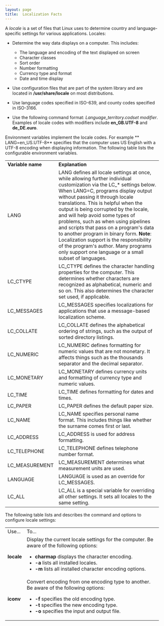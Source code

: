 ```yaml
---
layout: page
title:  Localization Facts
---
```


A _locale_ is a set of files that Linux uses to determine country and
language-specific settings for various applications. Locales:

  * Determine the way data displays on a computer. This includes: 

    * The language and encoding of the text displayed on screen
    * Character classes
    * Sort order
    * Number formatting
    * Currency type and format
    * Date and time display
  * Use configuration files that are part of the system library and are located in **/usr/share/locale** on most distributions. 
  * Use language codes specified in ISO-639, and county codes specified in ISO-3166.
  * Use the following command format: _Language_territory.codset modifier_. Examples of locale codes with modifiers include **en_GB.UTF-8** and **de_DE.euro**.

Environment variables implement the locale codes. For example **
LANG=en_US.UTF-8** specifies that the computer uses US English with a UTF-8
encoding when displaying information. The following table lists the
configurable environment variables.

<table>

<tr> <td><b>Variable name</b></td> <td><b>Explanation</b></td>

</tr>

<tr> <td>LANG</td> <td>LANG defines all locale settings at once, while
allowing further individual customization via the LC_* settings below. When
LANG=C, programs display output without passing it through locale
translations. This is helpful when the output is being corrupted by the
locale, and will help avoid some types of problems, such as when using
pipelines and scripts that pass on a program's data to another program in
binary form.  
<b>Note</b>: Localization support is the responsibility of the program's
author. Many programs only support one language or a small subset of
languages.</td>

</tr>

<tr> <td>LC_CTYPE</td> <td>LC_CTYPE defines the character handling properties
for the computer. This determines whether characters are recognized as
alphabetical, numeric and so on. This also determines the character set used,
if applicable. </td>

</tr>

<tr> <td>LC_MESSAGES</td> <td>LC_MESSAGES specifies localizations for
applications that use a message-based localization scheme. </td>

</tr>

<tr> <td>LC_COLLATE</td> <td>LC_COLLATE defines the alphabetical ordering of
strings, such as the output of sorted directory listings. </td>

</tr>

<tr> <td>LC_NUMERIC</td> <td>LC_NUMERIC defines formatting for numeric values
that are not monetary. It affects things such as the thousands separator and
the decimal separator. </td>

</tr>

<tr> <td>LC_MONETARY</td> <td>LC_MONETARY defines currency units and
formatting of currency type and numeric values.</td>

</tr>

<tr> <td>LC_TIME</td> <td>LC_TIME defines formatting for dates and times.</td>

</tr>

<tr> <td>LC_PAPER</td> <td>LC_PAPER defines the default paper size.</td>

</tr>

<tr> <td>LC_NAME</td> <td>LC_NAME specifies personal name format. This
includes things like whether the surname comes first or last.</td>

</tr>

<tr> <td>LC_ADDRESS</td> <td>LC_ADDRESS is used for address formatting.</td>

</tr>

<tr> <td>LC_TELEPHONE</td> <td>LC_TELEPHONE defines telephone number
format.</td>

</tr>

<tr> <td>LC_MEASUREMENT</td> <td>LC_MEASUREMENT determines what measurement
units are used.</td>

</tr>

<tr> <td>LANGUAGE</td> <td>LANGUAGE is used as an override for
LC_MESSAGES.</td>

</tr>

<tr> <td>LC_ALL</td> <td>LC_ALL is a special variable for overriding all other
settings. It sets all locales to the same setting.</td>

</tr> </table>

The following table lists and describes the command and options to configure
locale settings:

<table>

<tr> <td>Use...</td> <td>To...</td>

</tr>

<tr> <td><b>locale</b></td> <td> Display the current locale settings for the
computer. Be aware of the following options:

<ul>

<li><b>charmap</b> displays the character encoding.

</li>

<li><b>-a</b> lists all installed locales.

</li>

<li><b>-m</b> lists all installed character encoding options.

</li>

</ul> </td>

</tr>

<tr> <td><b>iconv</b></td> <td> Convert encoding from one encoding type to
another. Be aware of the following options:

<ul>

<li><b>-f</b> specifies the old encoding type.

</li>

<li><b>-t</b> specifies the new encoding type.

</li>

<li><b>-o</b> specifies the input and output file.

</li>

</ul> </td>

</tr> </table>

